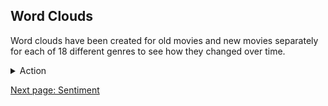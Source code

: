 
## Word Clouds

Word clouds have been created for old movies and new movies separately for each of 18 different genres to see how they changed over time.

<!-- Markdown is not completely supported within <details> tag so images must be inserted with html syntax -->
<details>
  <summary>Action</summary>

  <img src="images/wordclouds/OldActionWC.jpg" class="wordcloud" width="50%"/>
  <img src="images/wordclouds/NewActionWC.jpg" class="wordcloud" width="50%"/>

  Action blah is different because blah blah blah

</details>


<!--![Old Action Word Cloud](images/wordclouds/OldActionWC.jpg)



[New Action Word Cloud]: images/wordclouds/NewActionWC.jpg
-->


[Next page: Sentiment](sentiment.md)
